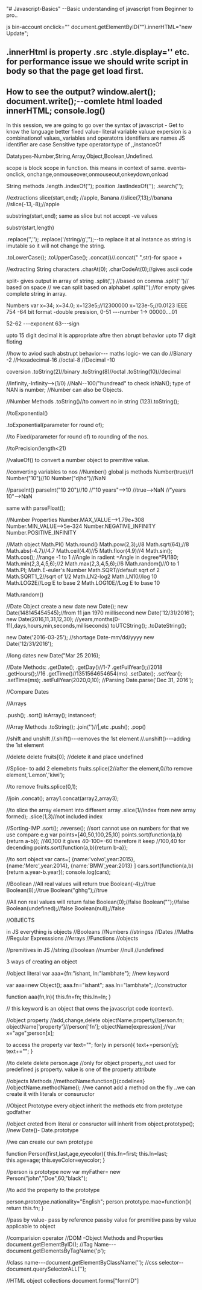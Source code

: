 "# Javascript-Basics"
--Basic understanding of javascript from Beginner to pro..


js bin-account
onclick=""
document.getElementByID("").innerHTML="new Update";

.innerHtml is property
.src
.style.display='' etc.
for performance issue we should write script in body so that the page get load first.
---
How to see the output?
window.alert();
document.write();--comlete html loaded 
innerHTML;
console.log()
---
In this session, we are going to go over the syntax of javascript - Get to know the language better
fixed value- literal
variable valuue
expersion is a combinationof values,,variables and operatotrs
identifiers are names
JS identifier are case Sensitive
type operator:type of ,,instanceOf

Datatypes-Number,String,Array,Object,Boolean,Undefined.

scope is block scope in function.
this means in context of same.
events-onclick, onchange,onmouseover,onmouseout,onkeydown,onload

String methods
.length
.indexOf(''); position
.lastIndexOf('');
.search('');


//extractions
slice(start,end);
//apple, Banana
//slice(7,13);//banana
//slice(-13,-8);//apple

substring(start,end);
same as slice but not accept -ve values

substr(start,length)

.replace('','');
.replace('/string/g','');--to replace it at al instance
as string is imutable so it will not change the string.

.toLowerCase();
.toUpperCase();
.concat()//.concat(" ",str)-for space
+

//extracting String characters
.charAt(0);
.charCodeAt(0);//gives ascii code

split- gives output in array of string
.split(',') //based on comma
.split(' ')// based on space // we can split based on alphabet
.split('');//for empty gives complete string in array.


Numbers
var x=34;
x=34.0;
x=123e5;//12300000
x=123e-5;//0.0123
IEEE 754 -64 bit format -double presision,
0-51 ---number
1-> 00000....01

52-62 ---exponent
63---sign

upto 15 digit decimal it is appropriate aftre then abrupt behavior
upto 17 digit floting


//how to aviod such abstrupt behavior--- maths logic- we can do
//Bianary -2
//Hexadecimal-16
//octal-8
//Decimal -10

coversion 
.toString(2)//binary
.toString(8)//octal
.toString(10)//decimal

//Infinity,-Infinity-->(1/0)
//NaN--100/"hundread"
to check isNaN();
type of NAN is number;
//Number can also be Objects.


//Number Methods
.toString()//to convert no in string
(123).toString();

//toExponential()

.toExponential(parameter for round of);

//to Fixed(parameter for round of)
to rounding of the nos.

//toPrecision(length<21)

//valueOf()
to convert a number object to premitive value.

//converting variables to nos
//Number()
global js methods 
Number(true)//1
Number("10")//10
Number("djhd")//NaN

//parseInt()
parseInt("10 20")//10
//"10 years"-->10
//true-->NaN
//"years 10"-->NaN

same with parseFloat();

//Number Properties
Number.MAX_VALUE-->1.79e+308
Number.MIN_VALUE-->5e-324
Number.NEGATIVE_INFINITY
Number.POSITIVE_INFINITY

//Math object
Math.PI()
Math.round()
Math.pow(2,3);//8
Math.sqrt(64);//8
Math.abs(-4.7)//4.7
Math.ceil(4.4)//5
Math.floor(4.9)//4
Math.sin();
Math.cos();
//range -1 to 1
//Angle in radient =Angle in degree*PI/180;
Math.min(2,3,4,5,6);//2
Math.max(2,3,4,5,6);//6
Math.random()//0 to 1
Math.PI;
Math.E-euler's Number
Math.SQRT//default sqrt of 2
Math.SQRT1_2//sqrt of 1/2
Math.LN2-log2
Math.LN10//log 10
Math.LOG2E//Log E to base 2
Math.LOG10E//Log E to base 10

Math.random()

//Date Object
create a new date
new Date();
new Date(148145454545);//from 11 jan 1970 miillisecond
new Date('12/31/2016');
new Date(2016,11,31,12,30);
//years,months(0-11),days,hours,min,seconds,milliseconds)
toUTCString();
.toDateString();

new Date('2016-03-25');
//shortage Date-mm/dd/yyyy
new Date('12/31/2016');

//long dates
new Date("Mar 25 2016);

//Date Methods:
.getDate();
.getDay()//1-7
.getFullYear();//2018
.getHours();//16
.getTime()//1351564654654(ms)
.setDate();
.setYear();
.setTime(ms);
.setFullYear(2020,0,10);
//Parsing
Date.parse('Dec 31, 2016');

//Compare Dates

//Arrays

.push();
.sort()
isArray();
instanceof;

//Array Methods
.toString();
.join('')//|,etc
.push();
.pop()

//shift and unshift
//.shift()---removes the 1st element
//.unshift()---adding the 1st element

//delete
delete fruits[0];
//delete it and place undefined

//Splice- to add 2 elemebnts
fruits.splice(2//after the element,0//to remove element,'Lemon','kiwi');

//to remove
fruits.splice(0,1);

//join 
.concat();
array1.concat(array2,array3);

//to slice the array element into different array
.slice(1//index from new array formed);
.slice(1,3)//not included index

//Sorting-IMP
.sort();
.reverse();
//sort cannot use on numbers
for that we use compare
e.g var points=[40,50,100,25,10]
points.sort(function(a,b){return a-b});
//40,100 it gives 40-100=-60
therefore it keep 
//100,40
for decending
points.sort(function(a,b){return b-a});

//to sort object
var cars=[
{name:'volvo',year:2015},
{name:'Merc',year:2014},
{name:'BMW',year:2013}
]
cars.sort(function(a,b){return a.year-b.year});
console.log(cars);

//Boollean
//All real values will return true
Boolean(-4);//true
Boolean(8);//true
Boolean("ghhg");//true

//All non real values will return false
Boolean(0);//false
Boolean("");//false
Boolean(undefined);//false
Boolean(null);//false

//OBJECTS

in JS everything is objects
//Booleans
//Numbers
//stringss
//Dates
//Maths
//Regular Expresssions
//Arrays
//Functions
//objects

//premitives in JS
//string
//boolean
//number
//null
//undefined

3 ways of creating an object

//object literal
var aaa={fn:"ishant,
	ln:"lambhate"};
//new keyword

var aaa=new Object();
aaa.fn="ishant";
aaa.ln="lambhate";
//constructor

function aaa(fn,ln){
this.fn=fn;
this.ln=ln;
}

// this keyword is an object that owns the javascript code (context).


//object property
//add,change,delete
objectName.property//person.fn;
objectName['property']//person['fn'];
objectName[expression];//var x="age";person[x];

to access the property
var text="";
for(y in person){
text+=person[y];
text+="";
}

//to delete
delete person.age
//only for object property,,not used for predefined js property.
value is one of the property attribute


//objects Methods
//methodName:function(){codelines}
//objectName.methodName();
//we cannot add a method on the fly ..we can create it with literals or consuructor

//Object Prototype
every object inherit the methods etc from prototype
godfather

//object creted from literal or consructor will inherit from object.prototype();
//new Date()- Date.prototype

//we can create our own prototype

function Person(first,last,age,eyecolor){
this.fn=first;
this.ln=last;
this.age=age;
this.eyeColor=eyecolor;
}

//person is prototype now
var myFather= new Person("john","Doe",60,"black");

//to add the property to the prototype

person.prototype.nationality="English";
person.prototype.mae=function(){
return this.fn;
}

//pass by value- pass by reference
passby value for premitive
pass by value applicable to object

//comparision operator
//DOM -Object Methods and Properties
document.getElementByID();
//Tag Name---document.getElementsByTagName('p');

//class name---document.getElementByClassName('');
//css selector--document.querySelectorALL('');


//HTML object collections
document.forms["formID"]


